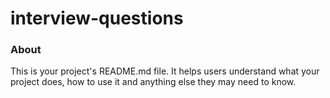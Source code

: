 interview-questions
===================

### About

This is your project's README.md file. It helps users understand what your
project does, how to use it and anything else they may need to know.